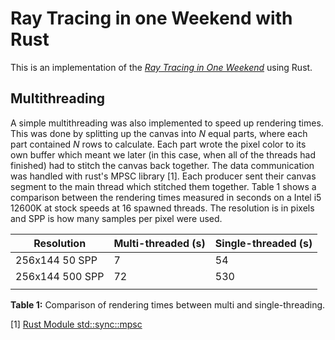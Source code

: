 # Ray Tracing in one Weekend with Rust

This is an implementation of the [_Ray Tracing in One Weekend_](https://raytracing.github.io/books/RayTracingInOneWeekend.html) using Rust.

## Multithreading

A simple multithreading was also implemented to speed up rendering times. This was done by splitting up the canvas into $N$ equal parts, where each part contained $N$ rows to calculate. Each part wrote the pixel color to its own buffer which meant we later (in this case, when all of the threads had finished) had to stitch the canvas back together. The data communication was handled with rust's MPSC library [1]. Each producer sent their canvas segment to the main thread which stitched them together. Table 1 shows a comparison between the rendering times measured in seconds on a Intel i5 12600K at stock speeds at 16 spawned threads. The resolution is in pixels and SPP is how many samples per pixel were used.

| Resolution        | Multi-threaded (s) | Single-threaded (s) |
| ----------------- |:------------------ |:------------------- |
| 256x144 50 SPP    | 7                  | 54                  |
| 256x144 500 SPP   | 72                 | 530                 |
|                   |                    |                     |

**Table 1:** Comparison of rendering times between multi and single-threading.

[1] [Rust Module std::sync::mpsc](https://doc.rust-lang.org/std/sync/mpsc/)
